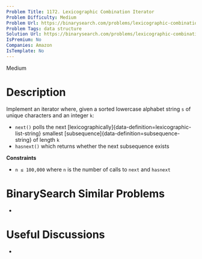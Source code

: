 ```yaml
---
Problem Title: 1172. Lexicographic Combination Iterator
Problem Difficulty: Medium
Problem Url: https://binarysearch.com/problems/lexicographic-combination-iterator/
Problem Tags: data structure
Solution Url: https://binarysearch.com/problems/lexicographic-combination-iterator/solutions/
IsPremium: No
Companies: Amazon
IsTemplate: No
---
```


<span style="color: ;">Medium</span>

# Description

Implement an iterator where, given a sorted lowercase alphabet string `s` of unique characters and an integer `k`:

- `next()` polls the next [lexicographically]{data-definition=lexicographic-list-string} smallest [subsequence]{data-definition=subsequence-string} of length `k`
- `hasnext()` which returns whether the next subsequence exists

**Constraints**
- `n ≤ 100,000` where `n` is the number of calls to `next` and `hasnext`

# BinarySearch Similar Problems

- []()

# Useful Discussions

- []()
